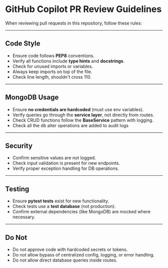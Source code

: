 # GitHub Copilot PR Review Guidelines

When reviewing pull requests in this repository, follow these rules:

---

## Code Style
- Ensure code follows **PEP8** conventions.
- Verify all functions include **type hints** and **docstrings**.
- Check for unused imports or variables.
- Always keep imports on top of the file.
- Check line length, shouldn't cross 110.

---

## MongoDB Usage
- Ensure **no credentials are hardcoded** (must use env variables).
- Verify queries go through the **service layer**, not directly from routes.
- Check CRUD functions follow the **BaseService** pattern with logging.
- Check all the db alter operations are added to audit logs

---

## Security
- Confirm sensitive values are not logged.
- Check input validation is present for new endpoints.
- Verify proper exception handling for DB operations.

---

## Testing
- Ensure **pytest tests** exist for new functionality.
- Check tests use a **test database** (not production).
- Confirm external dependencies (like MongoDB) are mocked where necessary.

---

## Do Not
- Do not approve code with hardcoded secrets or tokens.
- Do not allow bypass of centralized config, logging, or error handling.
- Do not allow direct database queries inside routes.
